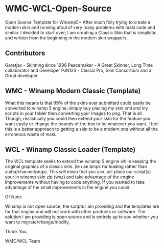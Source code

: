 WMC-WCL-Open-Source
===================
Open Source Template for Winamp5+
After much folly trying to create a modern skin and running afoul of very many problems with maki code and similar. I decided to start over; I am creating a Classic Skin that is simplistic and written from the beginning in the modern skin wrappers. 

Contributors
--------------------------------------------------------------------------------
Garetjax  - Skinning since 1996
Peacemaker - A Great Skinner, Long Time collaborator and Developer
PJN123 - Classic Pro, Skin Consortium and a Great developer.

WMC - Winamp Modern Classic (Template) 
--------------------------------------------------------------------------------
What this means is that 99% of the skins ever submitted could easily be converted to winamp 5 engine; simply buy placing my skin.xml and my scripts in your folder then converting your images to png. That is all. 
Though, realistically you could then extend your skin for the feature you want easily or change the bounds of the box to be whatever you want. I feel this is a better approach to getting a skin to be a modern one without all the erroneous waste of maki.


WCL - Winamp Classic Loader (Template)
--------------------------------------------------------------------------------
The WCL template seeks to extend the winamp 5 engine while keeping the original graphics of a classic skin.  (ie use bmps for loading rather than alpha/channel/pngs).  This will mean that you can just place our script(s) your in winamp skin zip (wsz) and take advantage of the engine improvements without having to code anything.  If you wanted to take advantage of the small improvements in the engine you could.


Of Note:

Winamp is not open source, the scripts I am providing and the templates are for that engine and will not work with other products or software.  The solution I am providing is open source and is entirely up to you whether you want to migrate/change/modify.

Thank You,

WMC/WCL Team